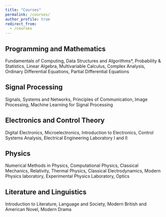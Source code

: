 ```yaml
---
title: "Courses"
permalink: /courses/
author_profile: true
redirect_from:
  - /courses
---
```

## Programming and Mathematics
Fundamentals of Computing, Data Structures and Algorithms*, Probability & Statistics, Linear Algebra, Multivariable Calculus, Complex Analysis, 
Ordinary Differential Equations, Partial Differential Equations

## Signal Processing
Signals, Systems and Networks, Principles of Communication, Image Processing, Machine Learning for Signal Processing

## Electronics and Control Theory
Digital Electronics, Microelectronics, Introduction to Electronics, Control Systems Analysis, Electrical Engineering Laboratory I and II

## Physics
Numerical Methods in Physics, Computational Physics, Classical Mechanics, Relativity, Thermal Physics, Classical Electrodynamics, Modern Physics laboratory,
Experimental Physics Laboratory, Optics

## Literature and Linguistics
Introduction to Literature, Language and Society, Modern British and American Novel, Modern Drama

